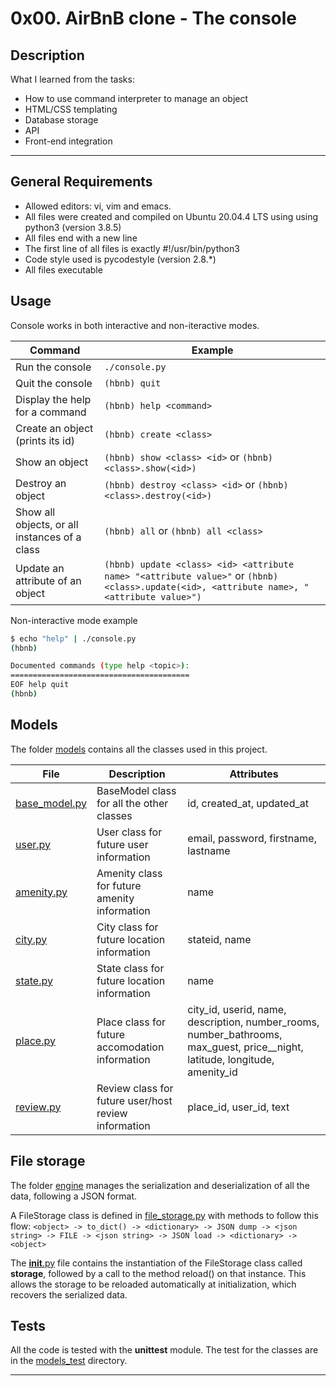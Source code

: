 # 0x00. AirBnB clone - The console

## Description

What I learned from the tasks:

- How to use command interpreter to manage an object
- HTML/CSS templating
- Database storage
- API
- Front-end integration

---

## General Requirements

- Allowed editors: vi, vim and emacs.
- All files were created and compiled on Ubuntu 20.04.4 LTS using using python3 (version 3.8.5)
- All files end with a new line
- The first line of all files is exactly #!/usr/bin/python3
- Code style used is pycodestyle (version 2.8.\*)
- All files executable

## Usage

Console works in both interactive and non-iteractive modes.

| Command                                       | Example                                                                                                                                   |
| --------------------------------------------- | ----------------------------------------------------------------------------------------------------------------------------------------- |
| Run the console                               | `./console.py`                                                                                                                            |
| Quit the console                              | `(hbnb) quit`                                                                                                                             |
| Display the help for a command                | `(hbnb) help <command>`                                                                                                                   |
| Create an object (prints its id)              | `(hbnb) create <class>`                                                                                                                   |
| Show an object                                | `(hbnb) show <class> <id>` or `(hbnb) <class>.show(<id>)`                                                                                 |
| Destroy an object                             | `(hbnb) destroy <class> <id>` or `(hbnb) <class>.destroy(<id>)`                                                                           |
| Show all objects, or all instances of a class | `(hbnb) all` or `(hbnb) all <class>`                                                                                                      |
| Update an attribute of an object              | `(hbnb) update <class> <id> <attribute name> "<attribute value>"` or `(hbnb) <class>.update(<id>, <attribute name>, "<attribute value>")` |

Non-interactive mode example

```bash
$ echo "help" | ./console.py
(hbnb)

Documented commands (type help <topic>):
========================================
EOF help quit
(hbnb)
```

## Models

The folder [models](./models/) contains all the classes used in this project.

| File                                    | Description                                          | Attributes                                                                                                                     |
| --------------------------------------- | ---------------------------------------------------- | ------------------------------------------------------------------------------------------------------------------------------ |
| [base_model.py](./models/base_model.py) | BaseModel class for all the other classes            | id, created_at, updated_at                                                                                                     |
| [user.py](./models/user.py)             | User class for future user information               | email, password, firstname, lastname                                                                                           |
| [amenity.py](./models/amenity.py)       | Amenity class for future amenity information         | name                                                                                                                           |
| [city.py](./models/city.py)             | City class for future location information           | stateid, name                                                                                                                  |
| [state.py](./models/state.py)           | State class for future location information          | name                                                                                                                           |
| [place.py](./models/place.py)           | Place class for future accomodation information      | city_id, userid, name, description, number_rooms, number_bathrooms, max_guest, price\_\_night, latitude, longitude, amenity_id |
| [review.py](./models/review.py)         | Review class for future user/host review information | place_id, user_id, text                                                                                                        |

## File storage

The folder [engine](./models/engine/) manages the serialization and deserialization of all the data, following a JSON format.

A FileStorage class is defined in [file_storage.py](./models/engine/file_storage.py) with methods to follow this flow:
`<object> -> to_dict() -> <dictionary> -> JSON dump -> <json string> -> FILE -> <json string> -> JSON load -> <dictionary> -> <object>`

The [**init**.py](./models/__init__.py) file contains the instantiation of the FileStorage class called **storage**, followed by a call to the method reload() on that instance.
This allows the storage to be reloaded automatically at initialization, which recovers the serialized data.

## Tests

All the code is tested with the **unittest** module.
The test for the classes are in the [models_test](./tests/models_test/) directory.

---

